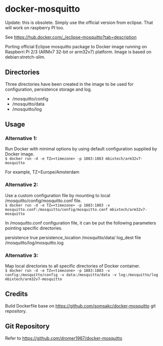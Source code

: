 # docker-mosquitto

Update: this is obsolete. Simply use the official version from eclipse. That will work on raspberry PI too.

See https://hub.docker.com/_/eclipse-mosquitto?tab=description

Porting official Eclipse mosquitto package to Docker image running on Raspberri Pi 2/3 (ARMv7 32-bit or arm32v7) platform.
Image is based on debian:stretch-slim.

## Directories
Three directories have been created in the image to be used for configuration, persistence storage and log.
- /mosquitto/config
- /mosquitto/data
- /mosquitto/log

## Usage
### Alternative 1:
Run Docker with minimal options by using default configuration supplied by Docker image.<br>
`$ docker run -d -e TZ=<timezone> -p 1883:1883 mbixtech/arm32v7-mosquitto`

For example, TZ=Europe/Amsterdam

### Alternative 2:
Use a custom configuration file by mounting to local /mosquitto/config/mosquitto.conf file.<br>
`$ docker run -d -e TZ=<timezone> -p 1883:1883 -v mosquitto.conf:/mosquitto/config/mosquitto.conf mbixtech/arm32v7-mosquitto`

In /mosquitto.conf configuration file, it can be put the following parameters pointing specific directories.

persistence true
persistence_location /mosquitto/data/
log_dest file /mosquitto/log/mosquitto.log

### Alternative 3:
Map local directories to all specific directories of Docker container.<br>
`$ docker run -d -e TZ=<timezone> -p 1883:1883 -v config:/mosquitto/config -v data:/mosquitto/data -v log:/mosquitto/log mbixtech/arm32v7-mosquitto`

## Credits
Build Dockerfile base on https://github.com/somsakc/docker-mosquitto git repository.

## Git Repository
Refer to https://github.com/dromer1967/docker-mosquitto
